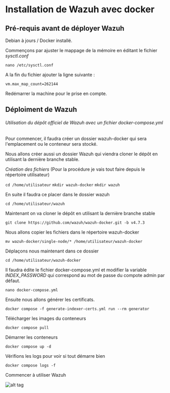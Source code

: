 # Installation de Wazuh avec docker

## Pré-requis avant de déployer Wazuh

Debian à jours / Docker installé.

Commençons par ajuster le mappage de la mémoire en éditant le fichier *sysctl.conf*

``` nano /etc/sysctl.conf ```

A la fin du fichier ajouter la ligne suivante : 

``` vm.max_map_count=262144 ```

Redémarrer la machine pour le prise en compte.

## Déploiment de Wazuh

###### Utilisation du dépôt officiel de Wazuh avec un fichier *docker-compose.yml*

Pour commencer, il faudra créer un dossier wazuh-docker qui sera l'emplacement ou le conteneur sera stocké.

Nous allons créer aussi un dossier Wazuh qui viendra cloner le dépôt en utilisant la dernière branche stable.


*Création des fichiers* (Pour la procédure je vais tout faire depuis le répertoire utilisateur)

``` cd /home/utilisateur ```
``` mkdir wazuh-docker ```
``` mkdir wazuh ```

En suite il faudra ce placer dans le dossier wazuh

``` cd /home/utilisateur/wazuh ```

Maintenant on va cloner le dépôt en utilisant la dernière branche stable

``` git clone https://github.com/wazuh/wazuh-docker.git -b v4.7.3 ```

Nous allons copier les fichiers dans le répertoire wazuh-docker

``` mv wazuh-docker/single-node/* /home/utilisateur/wazuh-docker ```

Déplaçons nous maintenant dans ce dossier 

``` cd /home/utilisateur/wazuh-docker ```

Il faudra édite le fichier docker-compose.yml et modifier la variable *INDEX_PASSWORD* qui correspond au mot de passe du compote admin par défaut.

``` nano docker-compose.yml ```

Ensuite nous allons générer les certificats.

``` docker compose -f generate-indexer-certs.yml run --rm generator ```

Télécharger les images du conteneurs 

``` docker compose pull ```

Démarrer les conteneurs 

``` docker compose up -d ```

Vérifions les logs pour voir si tout démarre bien

``` docker compose logs -f ```


Commencer à utiliser Wazuh 

![alt tag]()